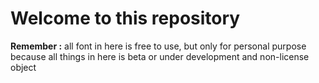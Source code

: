 # Welcome to this repository

**Remember :**
all font in here is free to use, but only for personal purpose because all things in here is beta or under development and non-license object
